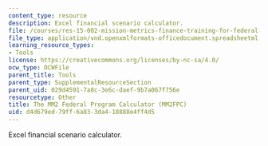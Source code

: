 ```yaml
---
content_type: resource
description: Excel financial scenario calculator.
file: /courses/res-15-002-mission-metrics-finance-training-for-federal-credit-program-professionals-summer-2016/d4d679ed79ff6a833da418888e4ff4d5_MM2FPC_ver1pt94.xlsx
file_type: application/vnd.openxmlformats-officedocument.spreadsheetml.sheet
learning_resource_types:
- Tools
license: https://creativecommons.org/licenses/by-nc-sa/4.0/
ocw_type: OCWFile
parent_title: Tools
parent_type: SupplementalResourceSection
parent_uid: 029d4591-7a8c-3e6c-daef-9b7a067f756e
resourcetype: Other
title: The MM2 Federal Program Calculator (MM2FPC)
uid: d4d679ed-79ff-6a83-3da4-18888e4ff4d5
---
```

Excel financial scenario calculator.